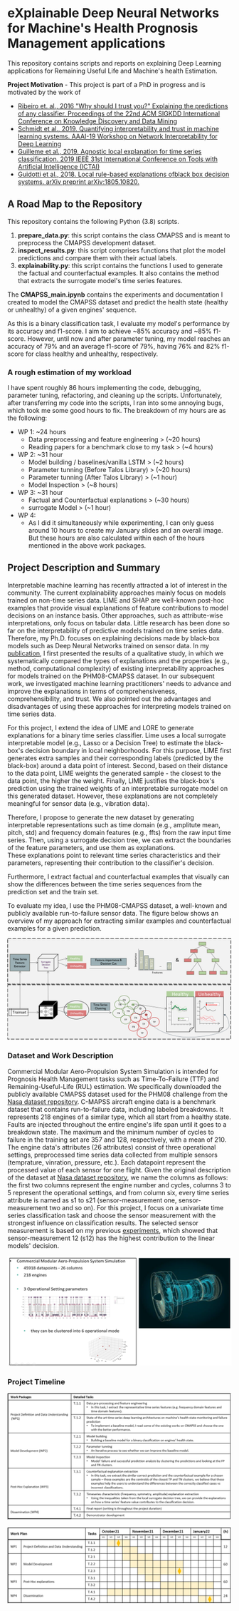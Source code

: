 # eXplainable Deep Neural Networks for Machine's Health Prognosis Management applications

This repository contains scripts and reports on explaining Deep Learning applications for Remaining Useful Life and Machine's health Estimation.

**Project Motivation** - This project is part of a PhD in progress and is motivated by the work of 
* [Ribeiro et. al., 2016 "Why should I trust you?" Explaining the predictions of any classifier. Proceedings of the 22nd ACM SIGKDD International Conference on Knowledge Discovery and Data Mining](https://www.kdd.org/kdd2016/papers/files/rfp0573-ribeiroA.pdf)
* [Schmidt et al., 2019. Quantifying interpretability and trust in machine learning systems. AAAI-19 Workshop on Network Interpretability for Deep Learning](https://arxiv.org/abs/1901.08558)
* [Guilleme et al., 2019. Agnostic local explanation for time series classification. 2019 IEEE 31st International Conference on Tools with Artificial Intelligence (ICTAI)](https://ieeexplore.ieee.org/document/8995349/)
* [Guidotti et al., 2018. Local rule-based explanations ofblack box decision systems. arXiv preprint arXiv:1805.10820.](https://arxiv.org/abs/1805.10820)

## A Road Map to the Repository
This repository contains the following Python (3.8) scripts.

1. __prepare_data.py__: this script contains the class CMAPSS and is meant to preprocess the CMAPSS development dataset.
2. __inspect_results.py__: this script comprises functions that plot the model predictions and compare them with their actual labels. 
3. __explainability.py__: this script contains the functions I used to generate the factual and counterfactual examples. It also contains the method that extracts the surrogate model's time series features.

The __CMAPSS_main.ipynb__ contains the experiments and documentation I created to model the CMAPSS dataset and predict the health state (healthy or unhealthy) of a given engines' sequence.

As this is a binary classification task, I evaluate my model's performance by its accuracy and f1-score. I aim to achieve ~85% accuracy and ~85% f1-score. However, until now and after parameter tuning, my model reaches an accuracy of 79% and an average f1-score of 79%, having 76% and 82% f1-score for class healthy and unhealthy, respectively.

### A rough estimation of my workload
I have spent roughly 86 hours implementing the code, debugging, parameter tuning, refactoring, and cleaning up the scripts. 
Unfortunately, after transferring my code into the scripts, I ran into some annoying bugs, which took me some good hours to fix.
The breakdown of my hours are as the following:

- WP 1: ~24 hours
  - Data preprocessing and feature engineering > (~20 hours)
  - Reading papers for a benchmark close to my task > (~4 hours)
- WP 2:  ~31 hour
  - Model building / baselines/vanilla LSTM > (~2 hours)
  - Parameter tunning (Before Talos Library) > (~20 hours)
  - Parameter tunning (After Talos Library) > (~1 hour)
  - Model Inspection > (~8 hours)
- WP 3: ~31 hour
  - Factual and Counterfactual explanations > (~30 hours)
  - surrogate Model > (~1 hour)
- WP 4:  
  - As I did it simultaneously while experimenting, I can only guess around 10 hours to create my January slides and an overall image. But these hours are also calculated within each of the hours mentioned in the above work packages. 



## Project Description and Summary
Interpretable machine learning has recently attracted a lot of interest in the community. The current explainability approaches mainly focus on models trained on non-time series data. LIME and SHAP are well-known post-hoc examples that provide visual explanations of feature contributions to model decisions on an instance basis. Other approaches, such as attribute-wise interpretations, only focus on tabular data. Little research has been done so far on the interpretability of predictive models trained on time series data. Therefore, my Ph.D. focuses on explaining decisions made by black-box models such as Deep Neural Networks trained on sensor data. 
In my [publication](https://papers.phmsociety.org/index.php/phme/article/view/1244), I first presented the results of a qualitative study, in which we systematically compared the types of explanations and the properties (e.g., method, computational complexity) of existing interpretability approaches for models trained on the PHM08-CMAPSS dataset. In our subsequent work, we investigated machine learning practitioners' needs to advance and improve the explanations in terms of comprehensiveness, comprehensibility, and trust. We also pointed out the advantages and disadvantages of using these approaches for interpreting models trained on time series data.

For this project, I extend the idea of LIME and LORE to generate explanations for a binary time series classifier. 
Lime uses a local surrogate interpretable model (e.g., Lasso or a Decision Tree) to estimate the black-box's decision boundary in local neighborhoods. For this purpose, LIME first generates extra samples and their corresponding labels (predicted by the black-box) around a data point of interest. Second, based on their distance to the data point, LIME weights the generated sample - the closest to the data point, the higher the weight. Finally, LIME justifies the black-box's prediction using the trained weights of an interpretable surrogate model on this generated dataset. However, these explanations are not completely meaningful for sensor data (e.g., vibration data). 

Therefore, I propose to generate the new dataset by generating interpretable representations such as time domain (e.g., amplitute mean, pitch, std) and frequency domain features (e.g., ffts) from the raw input time series. 
Then, using a surrogate decision tree, we can extract the boundaries of the feature parameters, and use them as explanations.   
These explanations point to relevant time series characteristics and their parameters, representing their contribution to the classifier's decision. 

Furthermore, I extract factual and counterfactual examples that visually can show the differences between the time series sequences from the prediction set and the train set.

To evaluate my idea, I use the PHM08-CMAPSS dataset, a well-known and publicly available run-to-failure sensor data. The figure below shows an overview of my approach for extracting similar examples and counterfactual examples for a given prediction.


![alt text][BigPicture]

[BigPicture]: figures/Overview.png


### Dataset and Work Description
Commercial Modular Aero-Propulsion System Simulation is intended for Prognosis Health Management tasks such as Time-To-Failure (TTF) and Remaining-Useful-Life (RUL) estimation. We specifically downloaded the publicly available CMAPSS dataset used for the PHM08 challenge from the [Nasa dataset repository](https://ti.arc.nasa.gov/tech/dash/groups/pcoe/prognostic-data-repository/). C-MAPSS aircraft engine data is a benchmark dataset that contains run-to-failure data, including labeled breakdowns. It represents 218 engines of a similar type, which all start from a healthy state. Faults are injected throughout the entire engine's life span until it goes to a breakdown state. The maximum and the minimum number of cycles to failure in the training set are 357 and 128, respectively, with a mean of 210. The engine data's attributes (26 attributes) consist of three operational settings, preprocessed time series data collected from multiple sensors (temprature, vinration, pressure, etc.). Each datapoint represent the processed value of each sensor for one flight. Given the original description of the dataset at [Nasa dataset repository](https://ti.arc.nasa.gov/tech/dash/groups/pcoe/prognostic-data-repository/), we name the columns as follows: the first two columns represent the engine number and cycles, columns 3 to 5 represent the operational settings, and from column six, every time series attribute is named as s1 to s21 (sensor-measurement one, sensor-measurement two and so on). For this project, I focus on a univariate time series classification task and choose the sensor measurement with the strongest influence on classification results. The selected sensor measurement is based on my previous [experiments](https://papers.phmsociety.org/index.php/phme/article/view/1244), which showed that sensor-measurement 12 (s12) has the highest contribution to the linear models' decision.

![alt text][cmapss]

[cmapss]: figures/CMAPSS_description.png

### Project Timeline 

![alt text][wps]

[wps]: figures/WPs.png

![alt text][timeline]

[timeline]: figures/timeline.png


